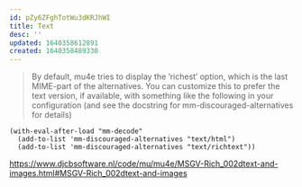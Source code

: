 ```yaml
---
id: pZy6ZFghTotWu3dKRJhWI
title: Text
desc: ''
updated: 1640358612891
created: 1640358489330
---
```


> By default, mu4e tries to display the ’richest’ option, which is the last MIME-part of the alternatives. You can customize this to prefer the text version, if available, with something like the following in your configuration (and see the docstring for mm-discouraged-alternatives for details)

```elisp
(with-eval-after-load "mm-decode"
  (add-to-list 'mm-discouraged-alternatives "text/html")
  (add-to-list 'mm-discouraged-alternatives "text/richtext"))
```

https://www.djcbsoftware.nl/code/mu/mu4e/MSGV-Rich_002dtext-and-images.html#MSGV-Rich_002dtext-and-images
